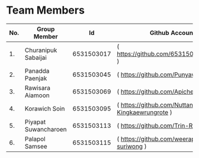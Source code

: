 # Team Members                                                                  
|No.|Group Member               |Id         |Github Account                                      |
|---|---------------------------|-----------|----------------------------------------------------|
|1. |Churanipuk Sabaijai        |6531503017 |( https://github.com/6531503001korkod )             |
|2. |Panadda Paenjak            |6531503045 |(  https://github.com/Punyawee056  )                |
|3. |Rawisara Aiamoon           |6531503069 |( https://github.com/Apiched088 )                   |
|4. |Korawich Soin              |6531503095 |( https://github.com/Nuttanon-Kingkaewrungrote )    |
|5. |Piyapat Suwancharoen       |6531503113 |(  https://github.com/Trin-Rattnasiri )             |
|6. |Palapol  Samsee            |6531503115 |(  https://github.com/weerapat-suriwong  )          |
